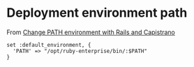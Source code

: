 # Deployment environment path

From [Change PATH environment with Rails and Capistrano](http://www.pastbedti.me/2011/06/change-path-environment-with-rails-and-capistrano/)

    set :default_environment, {
      'PATH' => "/opt/ruby-enterprise/bin/:$PATH"
    }